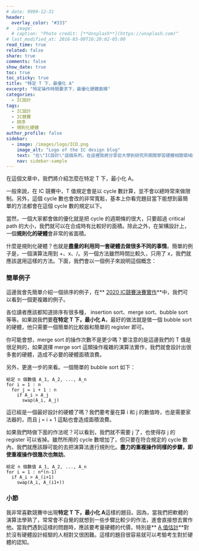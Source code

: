```yaml
---
# date: 9999-12-31
header:
  overlay_color: "#333"
#   image: 
  # caption: "Photo credit: [**Unsplash**](https://unsplash.com)"
# last_modified_at: 2016-03-09T16:20:02-05:00
read_time: true
related: false
share: true
comments: false
show_date: true
toc: true
toc_sticky: true
title: "特定 T 下，最優化 A"
excerpt: "特定操作時間要求下，最優化硬體面積"
categories:
  - IC設計
tags:
  - IC設計
  - IC競賽
  - 排序
  - 規則化硬體
author_profile: false
sidebar:
  - image: /images/logo/ICD.png
    image_alt: "Logo of the IC design blog"
    text: "在\"IC設計\"這個系列，在這裡我將分享從大學到研究所期間學習硬體相關領域的經驗和學問。我深入研究了許多硬體相關的議題，包括適合硬體的演算法、電路設計等等。希望透過分享，可以為對硬體有興趣的讀者提供有價值的知識和經驗！"
    nav: sidebar-sample
---
```

在這個文章中，我們將介紹怎麼在特定 T 下，最小化 A。

一般來說，在 IC 競賽中，T 值規定會是以 cycle 數計算，並不會以總時常來做限制。另外，這個 cycle 數也會改的非常寬鬆，基本上你看完題目當下能想到最簡單的方法都會在這個 cycle 數的規定以下。

當然，一個大家都會做的優化就是把 cycle 的週期條的很大，只要超過 critical path 的大小，我們就可以在合成時有比較好的面積。除此之外，在架構設計上，一個**規則化的硬體**會非常的省面積。

什麼是規則化硬體？也就是**盡量的利用同一套硬體去做很多不同的事情**。簡單的例子是，一個演算法用到 +、x、/。另一個方法雖然時間比較久，只用了 x，我們就應該選用這樣的方法。下面，我們會以一個例子來說明這個概念：

### 簡單例子
這邊我會先簡單介紹一個排序的例子，在** [2020 IC競賽決賽實作](/ic設計/ICD_08)**中，我們可以看到一個更複雜的例子。

各位讀者應該都知道排序有很多種， insertion sort、merge sort、bubble sort 等等。如果說我們要**在特定 T 下，最小化 A**，最好的做法就是做一個 bubble sort 的硬體，他只需要一個簡單的比較器和簡單的 register 即可。

你可能會想，merge sort 的操作次數不是更少嗎？要注意的是這邊我們的 T 值是很足夠的，如果選擇 merge sort 這類操作複雜的演算法實作，我們就會設計出很多套的硬體，造成不必要的硬體面積浪費。

另外，更進一步的來看。一個簡單的 bubble sort 如下：
```
給定 n 個數值 A_1, A_2, ..., A_n
for i = 1 : n
  for j = i + 1 : n
    if A_i > A_j
      swap(A_i, A_j)
```
這已經是一個最好設計的硬體了嗎？我們要考量在算 i 和 j 的數值時，也是需要家法器的，而且 j = i + 1 這點也會造成面積浪費。

如果我們時做下面的作法呢？可以看到，我們就不需要 j 了，也使得存 j 的 register 可以省掉。雖然所用的 cycle 數增加了，但只要在符合規定的 cycle 數內，我們就應該靜可能的去把演算法進行規則化。**盡力的重複操作同樣的步驟，即使重複操作很幾次也無妨**。
```
給定 n 個數值 A_1, A_2, ..., A_n
for i = 1 : n*(n-1)
  if A_i > A_(i+1)
    swap(A_i, A_(i1+))
```

### 小節
我非常喜歡競賽中出現**特定 T 下，最小化 A**這樣的題目。因為，當我們把軟體的演算法學熟了，常常會不自覺的就想到一些步驟比較少的作法，進會直接想去實作他。當我們遇到這樣的問題時，應該要考量硬體的代價，特別是** [A 值估計](/ic設計/ICD_02)**對於沒有硬體設計經驗的人相對又很困難。這樣的題目很容易就可以考驗考生對於硬體的認知。